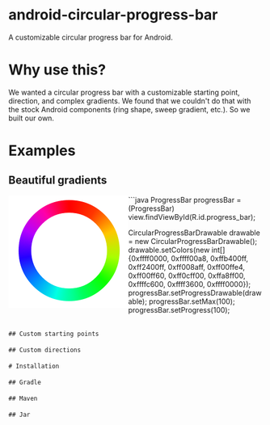 android-circular-progress-bar
=============================

A customizable circular progress bar for Android.

# Why use this?

We wanted a circular progress bar with a customizable starting point, direction, and complex gradients.  We found that we couldn't do that with the stock Android components (ring shape, sweep gradient, etc.).  So we built our own.

# Examples

## Beautiful gradients
<img align="left" src="examples/images/beautiful.png" alt="Beautiful gradient" />
```java
ProgressBar progressBar = (ProgressBar) view.findViewById(R.id.progress_bar);

CircularProgressBarDrawable drawable = new CircularProgressBarDrawable();
drawable.setColors(new int[]{0xffff0000, 0xffff00a8, 0xffb400ff, 0xff2400ff, 0xff008aff,
        0xff00ffe4, 0xff00ff60, 0xff0cff00, 0xffa8ff00, 0xffffc600, 0xffff3600, 0xffff0000});
progressBar.setProgressDrawable(drawable);
progressBar.setMax(100);
progressBar.setProgress(100);
```

## Custom starting points

## Custom directions

# Installation

## Gradle

## Maven

## Jar
